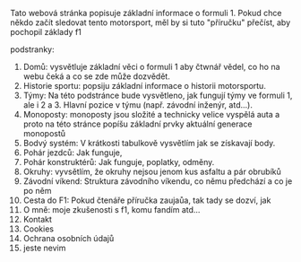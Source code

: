 Tato webová stránka popisuje základní informace o formuli 1.
Pokud chce někdo začít sledovat tento motorsport, měl by si tuto "příručku" přečíst, aby pochopil základy f1

podstranky:
1. Domů: vysvětluje základní věci o formuli 1 aby čtwnář vědel, co ho na webu čeká a co se zde může dozvědět.
2. Historie sportu: popsiju základní informace o historii motorsportu.
3. Týmy: Na této podstránce bude vysvětleno, jak fungují týmy ve formuli 1, ale i 2 a 3.  Hlavní pozice v týmu (např. závodní inženýr, atd...).
4. Monoposty: monoposty jsou složité a technicky velice vyspělá auta a proto na této stránce popíšu základní prvky aktuální generace monopostů
5. Bodvý systém: V krátkosti tabulkově vysvětlím jak se získavají body.
6. Pohár jezdců: Jak funguje, 
7. Pohár konstruktérů: Jak funguje, poplatky, odměny.
8. Okruhy: vyvsětlím, že okruhy nejsou jenom kus asfaltu a pár obrubíků
9. Závodní víkend: Struktura závodního víkendu, co němu předchází a co je po něm
10. Cesta do F1: Pokud čtenáře příručka zaujaůa, tak tady se dozví, jak 
11. O mně: moje zkušenosti s f1, komu fandím atd...
12. Kontakt
13. Cookies
14. Ochrana osobních údajů 
15. jeste nevim
